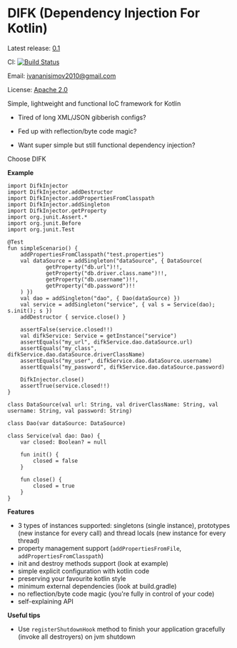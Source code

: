 DIFK (Dependency Injection For Kotlin)
====

Latest release: [0.1](/releases/difk-0.1.jar)

CI: [![Build Status](https://travis-ci.org/valeter/difk.svg?branch=master)](https://travis-ci.org/valeter/difk)

Email: [ivananisimov2010@gmail.com](mailto:ivananisimov2010@gmail.com)

License: [Apache 2.0](http://www.apache.org/licenses/LICENSE-2.0)


Simple, lightweight and functional IoC framework for Kotlin

- Tired of long XML/JSON gibberish configs?

- Fed up with reflection/byte code magic?

- Want super simple but still functional dependency injection?

Choose DIFK


**Example**
```
import DifkInjector
import DifkInjector.addDestructor
import DifkInjector.addPropertiesFromClasspath
import DifkInjector.addSingleton
import DifkInjector.getProperty
import org.junit.Assert.*
import org.junit.Before
import org.junit.Test

@Test
fun simpleScenario() {
    addPropertiesFromClasspath("test.properties")
    val dataSource = addSingleton("dataSource", { DataSource(
            getProperty("db.url")!!,
            getProperty("db.driver.class.name")!!,
            getProperty("db.username")!!,
            getProperty("db.password")!!
    ) })
    val dao = addSingleton("dao", { Dao(dataSource) })
    val service = addSingleton("service", { val s = Service(dao); s.init(); s })
    addDestructor { service.close() }
    
    assertFalse(service.closed!!)
    val difkService: Service = getInstance("service")
    assertEquals("my_url", difkService.dao.dataSource.url)
    assertEquals("my_class", difkService.dao.dataSource.driverClassName)
    assertEquals("my_user", difkService.dao.dataSource.username)
    assertEquals("my_password", difkService.dao.dataSource.password)
    
    DifkInjector.close()
    assertTrue(service.closed!!)
}

class DataSource(val url: String, val driverClassName: String, val username: String, val password: String)

class Dao(var dataSource: DataSource)

class Service(val dao: Dao) {
    var closed: Boolean? = null

    fun init() {
        closed = false
    }

    fun close() {
        closed = true
    }
}
```

**Features**

- 3 types of instances supported: singletons (single instance), prototypes (new instance for every call) and thread locals (new instance for every thread)
- property management support (`addPropertiesFromFile`, `addPropertiesFromClasspath`)
- init and destroy methods support (look at example)
- simple explicit configuration with kotlin code
- preserving your favourite kotlin style
- minimum external dependencies (look at build.gradle)
- no reflection/byte code magic (you're fully in control of your code)
- self-explaining API

**Useful tips**
 
- Use `registerShutdownHook` method to finish your application gracefully (invoke all destroyers) on jvm shutdown 
